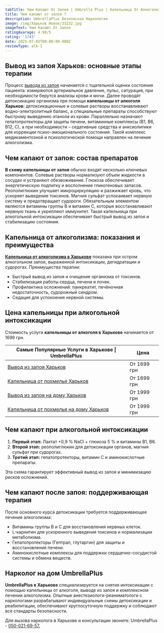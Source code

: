```yaml
---
tabTitle: Чем Капают От Запоя | Umbrella Plus | Капельница От Алкоголизма Харьков
title: Чем капают от запоя ?
description: UmbrellaPlus Безопасная Наркология
image: /img/Харьков Новое/33232.jpg
imageText: Чем Капают От Запоя
ratingAvarage: 4.98/5
rating: '1743'
date: 2025-07-02T00:00:00.000Z
reviewType: alk-1
---
```


## Вывод из запоя Харьков: основные этапы терапии

Процесс [вывода из запоя](https://umbrella-plus.com.ua/kharkiv/vivod-iz-zapoia-kharkiv/) начинается с тщательной оценки состояния пациента: измеряются артериальное давление, пульс, сатурация, при необходимости берутся анализы крови и мочи. Далее проводят детоксикацию организма при помощи **капельницы от алкоголя Харьков:** детоксикационные и солевые растворы восстанавливают водно-электролитный баланс, а специальные препараты способствуют быстрому выведению этанола из крови. Параллельно назначают гепатопротекторы для защиты печени, витаминные комплексы (В1, В6, В12, С), а при необходимости – седативные средства и анксиолитики для коррекции психо-эмоционального состояния. Такой комплекс медикаментозной и психологической помощи направлен на лечение алкоголизма.

## Чем капают от запоя: состав препаратов

**В схему капельницы от запоя** обычно входят несколько ключевых компонентов. Солевые растворы нормализуют объем жидкости в сосудах и устраняют обезвоживание. Глюкоза обеспечивает энергетическую подпитку и восполнение гликогеновых запасов. Реополиглюкин улучшает микроциркуляцию и разжижает кровь, что ускоряет выведение токсинов. Магния сульфат успокаивает нервную систему и предотвращает судороги. Обязательным элементом являются витамины группы B и витамин C, которые восстанавливают нервную ткань и укрепляют иммунитет. Такая капельница при алкогольной интоксикации обеспечивает быстрый вывод из запоя и стабилизацию состояния.

## Капельница от алкоголизма: показания и преимущества

**[Капельница от алкоголизма в Харькове](https://umbrella-plus.com.ua/kharkiv/kapelnica_ot_alkogola_kharkiv/)** показана при остром алкогольном запое, выраженной интоксикации, дегидратации и судорогах. Преимущества терапии:

* Быстрый вывод из запоя и очищение организма от токсинов.
* Стабилизация работы сердца, печени и почек.
* Профилактика осложнений: панкреатит, печёночная недостаточность, судорожный синдром.
* Седация для успокоения нервной системы.

## Цена капельницы при алкогольной интоксикации

Стоимость услуги **капельницы от алкоголя в Харькове** начинается от 1699 грн.

| Самые Популярные Услуги в Харькове \| UmbrellaPlus                                                                    | Цена        |
| --------------------------------------------------------------------------------------------------------------------- | ----------- |
| [Вывод из запоя Харьков](https://umbrella-plus.com.ua/kharkiv/vivod-iz-zapoia-kharkiv/)                               | От 1699 грн |
| [Капельница от похмелья Харьков](https://umbrella-plus.com.ua/kharkiv/kapelnica_ot_alkogola_kharkiv/)                 | От 1699 грн |
| [Вывод из запоя на дому Харьков](https://umbrella-plus.com.ua/kharkiv/vivod-iz-zapoia-na-domy-kharkiv/)               | От 1999 грн |
| [Капельница от похмелья на дому Харьков](https://umbrella-plus.com.ua/kharkiv/kapelnica_ot_alkogola_na_domy_kharkiv/) | От 1999 грн |

## Чем капают при алкогольной интоксикации

1. **Первый этап:** Лактат +0,9 % NaCl + глюкоза 5 % и витамины В1, В6.
2. **Второй этап:** реополиглюкин для детоксикации органов, магния сульфат при судорогах.
3. **Третий этап:** гепатопротекторы, витамин C и аминокислотные препараты.

Эта схема гарантирует эффективный вывод из запоя и минимизацию рисков осложнений.

## Чем капают после запоя: поддерживающая терапия

После основного курса детоксикации требуется поддерживающее лечение алкоголизма:

* Витамины группы B и C для восстановления нервных клеток.
* L-карнитин для ускоренного выведения токсинов и нормализации метаболизма.
* Гепатопротекторы (Гептрал, глутаргин) для защиты и восстановления печени.
* Аминокислотные комплексы для поддержки сердцечно-сосудистой системы и обмена веществ.

## Нарколог на дом UmbrellaPlus

**UmbrellaPlus в Харькове** специализируется на снятия интоксикации с помощью капельницы от алкоголя, выводе из запоя и комплексном лечении алкоголизма. Опытные анестезиологи-реаниматологи с наркологами разрабатывают индивидуальные схемы детоксикации и реабилитации, обеспечивают круглосуточную поддержку и соблюдают все стандарты безопасности.

Для вызова нарколога в Харькове и консультации звоните: UmbrellaPlus - [050-021-69-57.](tel:0500216957)
